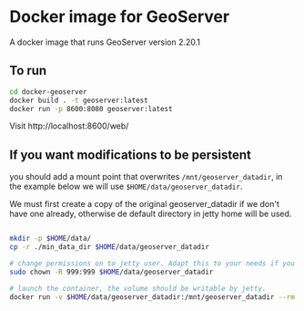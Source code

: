 # Docker image for GeoServer

A docker image that runs GeoServer version 2.20.1

## To run

```bash
cd docker-geoserver
docker build . -t geoserver:latest
docker run -p 8600:8080 geoserver:latest
```

Visit http://localhost:8600/web/

## If you want modifications to be persistent

you should add a mount point that overwrites `/mnt/geoserver_datadir`, in the example below
we will use `$HOME/data/geoserver_datadir`.

We must first create a copy of the original geoserver_datadir if we don't have one already,
otherwise de default directory in jetty home will be used.

```bash

mkdir -p $HOME/data/
cp -r ./min_data_dir $HOME/data/geoserver_datadir

# change permissions on to jetty user. Adapt this to your needs if you are not using the default 999:999 user
sudo chown -R 999:999 $HOME/data/geoserver_datadir

# launch the container, the volume should be writable by jetty.
docker run -v $HOME/data/geoserver_datadir:/mnt/geoserver_datadir --rm -d -p 8600:8080 --name geoserver geoserver:latest

```
